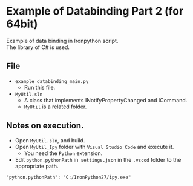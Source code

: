 # Example of Databinding Part 2 (for 64bit)

Example of data binding in Ironpython script.  
The library of C# is used.

## File

* `example_databinding_main.py`
  * Run this file.
* `MyUtil.sln`
  * A class that implements INotifyPropertyChanged and ICommand.
  * `MyUtil` is a related folder.

## Notes on execution.

* Open `MyUtil.sln`, and build.
* Open `MyUtil_Ipy` folder with `Visual Studio Code` and execute it.
  * You need the `Python` extension.
* Edit `python.pythonPath` in` settings.json` in the `.vscod` folder to the appropriate path.

```
"python.pythonPath": "C:/IronPython27/ipy.exe"
```
